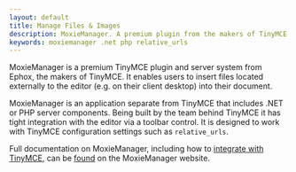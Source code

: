 ```yaml
---
layout: default
title: Manage Files & Images
description: MoxieManager. A premium plugin from the makers of TinyMCE to manage files & images.
keywords: moxiemanager .net php relative_urls
---
```


MoxieManager is a premium TinyMCE plugin and server system from Ephox, the makers of TinyMCE. It enables users to insert files located externally to the editor (e.g. on their client desktop) into their document.

MoxieManager is an application separate from TinyMCE that includes .NET or PHP server components. Being built by the team behind TinyMCE it has tight integration with the editor via a toolbar control. It is designed to work with TinyMCE configuration settings such as `relative_urls`.

Full documentation on MoxieManager, including how to [integrate with TinyMCE](http://www.moxiemanager.com/documentation/index.php/TinyMCE_Integration), can be [found](http://www.moxiemanager.com/documentation/) on the MoxieManager website.
